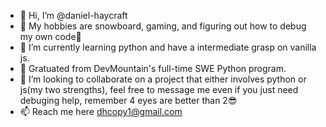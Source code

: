 - 👋 Hi, I’m @daniel-haycraft
- 👀 My hobbies are snowboard, gaming, and figuring out how to debug my own code🤣
- 🌱 I’m currently learning python and have a intermediate grasp on vanilla js.
- 🥶 Gratuated from DevMountain's full-time SWE Python program. 
- 💞️ I’m looking to collaborate on a project that either involves python or js(my two strengths), feel free to message me even if you just need debuging help, remember 4 eyes are better than 2😎
- 📫 Reach me here dhcopy1@gmail.com

<!---
daniel-haycraft/daniel-haycraft is a ✨ special ✨ repository because its `README.md` (this file) appears on your GitHub profile.
You can click the Preview link to take a look at your changes.
--->
